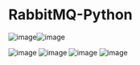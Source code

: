 # RabbitMQ-Python

![image](https://user-images.githubusercontent.com/61587949/187071188-37aebef1-6c30-47ca-825a-36b034b1b0c4.png)![image](https://user-images.githubusercontent.com/61587949/187071205-390a7e9a-fc9c-407e-9643-cfeb7dfadb35.png)

![image](https://user-images.githubusercontent.com/61587949/187071834-1ec0162a-2842-439f-ac0b-115fdc362506.png)
![image](https://user-images.githubusercontent.com/61587949/187071985-2fa7fa41-5937-4b8f-bf33-b36bbcc5924d.png)
![image](https://user-images.githubusercontent.com/61587949/187071745-1722007a-ddd6-44bf-8899-f2408cd05be5.png)
![image](https://user-images.githubusercontent.com/61587949/187071761-6790dafc-701b-4d1a-ab75-530c2d126501.png)
